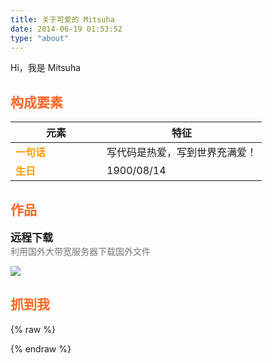 ```yaml
---
title: 关于可爱的 Mitsuha
date: 2014-06-19 01:53:52
type: "about"
---
```


Hi，我是 Mitsuha

## 构成要素

| 元素 | 特征 |
| ----| ---- |
| 一句话 | 写代码是热爱，写到世界充满爱！ |
| 生日 | 1900/08/14 |

## 作品

<div class="work">
    <div class="work-title">远程下载<a href="https://init.ac/"><i class="fas fa-link"></i></a><a href="https://init.ac/"><i class="fab fa-github"></i></a></div><div class="work-desc">利用国外大带宽服务器下载国外文件 
    <p></p>
    <img src="https://oss.itan90.cn/out_pic/2022-07-11/tTEM6V.png">
    </div>
</div>

## 抓到我


{% raw %}
<style>
.post-body thead {
    display: none;
}

td:first-child {
    width: 130px;
    font-weight: bold;
    color: #ff9800;
}

h2 {
    color: #fc6423;
}

.work {
    margin-bottom: 25px;
}

.work-title {
    font-size: 17px;
    font-weight: bold;
}

.work-title a {
    margin-left: 5px;
    font-size: 14px;
    color: #777;
}

.work-desc {
    color: #777;
}

.work-desc img:first-child {
    display: inline;
    vertical-align: top;
    margin-left: 10px !important;
}

.post-body img {
    display: inline;
    vertical-align: top;
}

.post-body li a {
    margin-right: 10px;
}
</style>
{% endraw %}